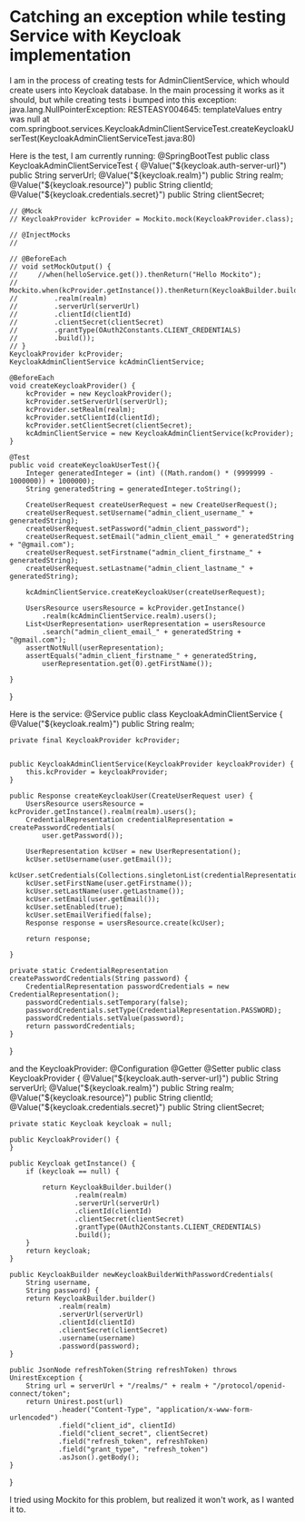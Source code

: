 
# Catching an exception while testing Service with Keycloak implementation

I am in the process of creating tests for AdminClientService, which whould create users into Keycloak database. In the main processing it works as it should, but while creating tests i bumped into this exception:
java.lang.NullPointerException: RESTEASY004645: templateValues entry was null
        at com.springboot.services.KeycloakAdminClientServiceTest.createKeycloakUserTest(KeycloakAdminClientServiceTest.java:80)

Here is the test, I am currently running:
@SpringBootTest
public class KeycloakAdminClientServiceTest {
    @Value("${keycloak.auth-server-url}")
    public String serverUrl;
    @Value("${keycloak.realm}")
    public String realm;
    @Value("${keycloak.resource}")
    public String clientId;
    @Value("${keycloak.credentials.secret}")
    public String clientSecret;
    
    // @Mock
    // KeycloakProvider kcProvider = Mockito.mock(KeycloakProvider.class);
    
    // @InjectMocks
    // 
    
    // @BeforeEach
    // void setMockOutput() {
    //     //when(helloService.get()).thenReturn("Hello Mockito");
    //     Mockito.when(kcProvider.getInstance()).thenReturn(KeycloakBuilder.builder()
    //         .realm(realm)
    //         .serverUrl(serverUrl)
    //         .clientId(clientId)
    //         .clientSecret(clientSecret)
    //         .grantType(OAuth2Constants.CLIENT_CREDENTIALS)
    //         .build());
    // }
    KeycloakProvider kcProvider;
    KeycloakAdminClientService kcAdminClientService;
    
    @BeforeEach
    void createKeycloakProvider() {
        kcProvider = new KeycloakProvider();
        kcProvider.setServerUrl(serverUrl);
        kcProvider.setRealm(realm);
        kcProvider.setClientId(clientId);
        kcProvider.setClientSecret(clientSecret);
        kcAdminClientService = new KeycloakAdminClientService(kcProvider);
    }
    
    @Test
    public void createKeycloakUserTest(){
        Integer generatedInteger = (int) ((Math.random() * (9999999 - 1000000)) + 1000000);
        String generatedString = generatedInteger.toString();

        CreateUserRequest createUserRequest = new CreateUserRequest();
        createUserRequest.setUsername("admin_client_username_" + generatedString);
        createUserRequest.setPassword("admin_client_password");
        createUserRequest.setEmail("admin_client_email_" + generatedString + "@gmail.com");
        createUserRequest.setFirstname("admin_client_firstname_" + generatedString);
        createUserRequest.setLastname("admin_client_lastname_" + generatedString);
        
        kcAdminClientService.createKeycloakUser(createUserRequest);
        
        UsersResource usersResource = kcProvider.getInstance()
            .realm(kcAdminClientService.realm).users();
        List<UserRepresentation> userRepresentation = usersResource
            .search("admin_client_email_" + generatedString + "@gmail.com");
        assertNotNull(userRepresentation);
        assertEquals("admin_client_firstname_" + generatedString,
            userRepresentation.get(0).getFirstName());

    }

}

Here is the service:
@Service
public class KeycloakAdminClientService {
    @Value("${keycloak.realm}")
    public String realm;

    private final KeycloakProvider kcProvider;


    public KeycloakAdminClientService(KeycloakProvider keycloakProvider) {
        this.kcProvider = keycloakProvider;
    }

    public Response createKeycloakUser(CreateUserRequest user) {
        UsersResource usersResource = kcProvider.getInstance().realm(realm).users();
        CredentialRepresentation credentialRepresentation = createPasswordCredentials(
            user.getPassword());

        UserRepresentation kcUser = new UserRepresentation();
        kcUser.setUsername(user.getEmail());
        kcUser.setCredentials(Collections.singletonList(credentialRepresentation));
        kcUser.setFirstName(user.getFirstname());
        kcUser.setLastName(user.getLastname());
        kcUser.setEmail(user.getEmail());
        kcUser.setEnabled(true);
        kcUser.setEmailVerified(false);
        Response response = usersResource.create(kcUser);

        return response;

    }

    private static CredentialRepresentation createPasswordCredentials(String password) {
        CredentialRepresentation passwordCredentials = new CredentialRepresentation();
        passwordCredentials.setTemporary(false);
        passwordCredentials.setType(CredentialRepresentation.PASSWORD);
        passwordCredentials.setValue(password);
        return passwordCredentials;
    }
}

and the KeycloakProvider:
@Configuration
@Getter
@Setter
public class KeycloakProvider {
    @Value("${keycloak.auth-server-url}")
    public String serverUrl;
    @Value("${keycloak.realm}")
    public String realm;
    @Value("${keycloak.resource}")
    public String clientId;
    @Value("${keycloak.credentials.secret}")
    public String clientSecret;

    private static Keycloak keycloak = null;

    public KeycloakProvider() {
    }

    public Keycloak getInstance() {
        if (keycloak == null) {

            return KeycloakBuilder.builder()
                    .realm(realm)
                    .serverUrl(serverUrl)
                    .clientId(clientId)
                    .clientSecret(clientSecret)
                    .grantType(OAuth2Constants.CLIENT_CREDENTIALS)
                    .build();
        }
        return keycloak;
    }

    public KeycloakBuilder newKeycloakBuilderWithPasswordCredentials(
        String username,
        String password) {
        return KeycloakBuilder.builder()
                .realm(realm)
                .serverUrl(serverUrl)
                .clientId(clientId)
                .clientSecret(clientSecret)
                .username(username)
                .password(password);
    }

    public JsonNode refreshToken(String refreshToken) throws UnirestException {
        String url = serverUrl + "/realms/" + realm + "/protocol/openid-connect/token";
        return Unirest.post(url)
                .header("Content-Type", "application/x-www-form-urlencoded")
                .field("client_id", clientId)
                .field("client_secret", clientSecret)
                .field("refresh_token", refreshToken)
                .field("grant_type", "refresh_token")
                .asJson().getBody();
    }
}

I tried using Mockito for this problem, but realized it won't work, as I wanted it to.

        